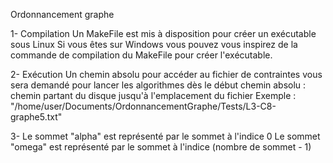 Ordonnancement graphe 


1- Compilation
    Un MakeFile est mis à disposition pour créer un exécutable sous Linux
    Si vous êtes sur Windows vous pouvez vous inspirez de la commande de compilation du
    MakeFile pour créer l'exécutable.

2- Exécution 
    Un chemin absolu pour accéder au fichier de contraintes vous sera demandé pour lancer les algorithmes dès le début
    chemin absolu : chemin partant du disque jusqu'à l'emplacement du fichier 
    Exemple : "/home/user/Documents/OrdonnancementGraphe/Tests/L3-C8-graphe5.txt"

3- Le sommet "alpha" est représenté par le sommet à l'indice 0
    Le sommet "omega" est représenté par le sommet à l'indice (nombre de sommet - 1)